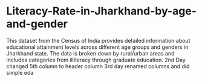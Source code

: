 # Literacy-Rate-in-Jharkhand-by-age-and-gender
This dataset from the Census of India provides detailed information about educational attainment levels across different age groups and genders in Jharkhand state. The data is broken down by rural/urban areas and includes categories from illiteracy through graduate education.
2nd Day
changed 5th column to header column
3rd day
renamed columns and did simple eda
